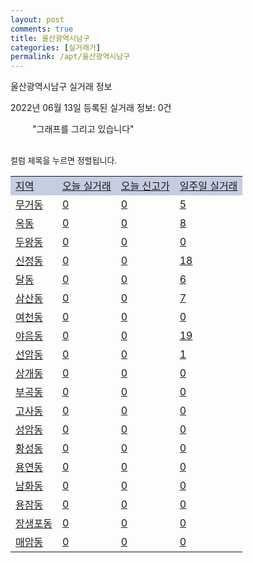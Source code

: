 ```yaml
---
layout: post
comments: true
title: 울산광역시남구
categories: [실거래가]
permalink: /apt/울산광역시남구
---
```


울산광역시남구 실거래 정보

2022년 06월 13일 등록된 실거래 정보: 0건

<!--<script async src="https://pagead2.googlesyndication.com/pagead/js/adsbygoogle.js?client=ca-pub-3485438051770037"
 crossorigin="anonymous"></script>-->

<script type="text/javascript">
  google.charts.load('current', {'packages':['corechart']});
  google.charts.setOnLoadCallback(drawChart);

  function drawChart() {
    var data = google.visualization.arrayToDataTable([['거래일', '매매', '전월세', '전매'], ['21-01', 6, 9, 0], ['21-02', 0, 5, 0], ['21-03', 0, 3, 0], ['21-04', 0, 17, 0], ['21-05', 48, 56, 0], ['21-06', 359, 215, 6], ['21-07', 483, 280, 9], ['21-08', 393, 246, 6], ['21-09', 337, 209, 10], ['21-10', 358, 222, 5], ['21-11', 212, 230, 7], ['21-12', 163, 256, 9], ['22-01', 186, 225, 8], ['22-02', 151, 299, 27], ['22-03', 183, 260, 18], ['22-04', 304, 330, 12], ['22-05', 221, 294, 5], ['22-06', 21, 59, 0]]);

    var options = {
      title: '최근 1년간 유형별 거래량 추이',
      legend: { position: 'bottom' }
    };

    setTimeout(function() {
        var chart = new google.visualization.LineChart(document.getElementById('columnchart_material'));
        chart.draw(data, (options));
        document.getElementById('loading').style.display = 'none';
        var dayLabel = (new Date()).getDay();
        if (dayLabel < 2) {
            sorttable.innerSortFunction.apply(document.getElementById('week'), []);
            sorttable.innerSortFunction.apply(document.getElementById('week'), []);        
        }
        else {
            sorttable.innerSortFunction.apply(document.getElementById('today'), []);
            sorttable.innerSortFunction.apply(document.getElementById('today'), []);
        }
    }, 200);

  }
</script>

<div id="loading" style="z-index:20; display: block; margin-left: 35px">"그래프를 그리고 있습니다"</div>
<div id="columnchart_material" style="width: 95%; margin-left: -35px; display: block"></div>
<!--<div style="width: 95%; margin-left: -35px; display: block">
      <script async src="https://pagead2.googlesyndication.com/pagead/js/adsbygoogle.js?client=ca-pub-3485438051770037"
          crossorigin="anonymous"></script>
      <ins class="adsbygoogle"
          style="display:block"
          data-ad-format="fluid"
          data-ad-layout-key="-fb+5w+4e-db+86"
          data-ad-client="ca-pub-3485438051770037"
          data-ad-slot="1827090281"></ins>
      <script>
          (adsbygoogle = window.adsbygoogle || []).push({});
      </script>
</div>-->
<br>

<font size='small' style='font-size: small;'>컬럼 제목을 누르면 정렬됩니다.</font>
<table class="sortable">
  <tr style='background-color: rgba(114, 132, 186,0.4);'>
    <td id="region"><a href="#">지역</a></td>
    <td id="today"><a href="#">오늘 실거래</a></td>
    <td id="today_new"><a href="#">오늘 신고가</a></td>
    <td id="week"><a href="#">일주일 실거래</a></td>
  </tr>

  
  <tr class="item">
    <td><a href="울산광역시남구무거동">무거동</a></td>
    <td><a href="울산광역시남구무거동">0</a></td>
    <td><a href="울산광역시남구무거동">0</a></td>
    <td><a href="울산광역시남구무거동">5</a></td>
  </tr>
    

  <tr class="item">
    <td><a href="울산광역시남구옥동">옥동</a></td>
    <td><a href="울산광역시남구옥동">0</a></td>
    <td><a href="울산광역시남구옥동">0</a></td>
    <td><a href="울산광역시남구옥동">8</a></td>
  </tr>
    

  <tr class="item">
    <td><a href="울산광역시남구두왕동">두왕동</a></td>
    <td><a href="울산광역시남구두왕동">0</a></td>
    <td><a href="울산광역시남구두왕동">0</a></td>
    <td><a href="울산광역시남구두왕동">0</a></td>
  </tr>
    

  <tr class="item">
    <td><a href="울산광역시남구신정동">신정동</a></td>
    <td><a href="울산광역시남구신정동">0</a></td>
    <td><a href="울산광역시남구신정동">0</a></td>
    <td><a href="울산광역시남구신정동">18</a></td>
  </tr>
    

  <tr class="item">
    <td><a href="울산광역시남구달동">달동</a></td>
    <td><a href="울산광역시남구달동">0</a></td>
    <td><a href="울산광역시남구달동">0</a></td>
    <td><a href="울산광역시남구달동">6</a></td>
  </tr>
    

  <tr class="item">
    <td><a href="울산광역시남구삼산동">삼산동</a></td>
    <td><a href="울산광역시남구삼산동">0</a></td>
    <td><a href="울산광역시남구삼산동">0</a></td>
    <td><a href="울산광역시남구삼산동">7</a></td>
  </tr>
    

  <tr class="item">
    <td><a href="울산광역시남구여천동">여천동</a></td>
    <td><a href="울산광역시남구여천동">0</a></td>
    <td><a href="울산광역시남구여천동">0</a></td>
    <td><a href="울산광역시남구여천동">0</a></td>
  </tr>
    

  <tr class="item">
    <td><a href="울산광역시남구야음동">야음동</a></td>
    <td><a href="울산광역시남구야음동">0</a></td>
    <td><a href="울산광역시남구야음동">0</a></td>
    <td><a href="울산광역시남구야음동">19</a></td>
  </tr>
    

  <tr class="item">
    <td><a href="울산광역시남구선암동">선암동</a></td>
    <td><a href="울산광역시남구선암동">0</a></td>
    <td><a href="울산광역시남구선암동">0</a></td>
    <td><a href="울산광역시남구선암동">1</a></td>
  </tr>
    

  <tr class="item">
    <td><a href="울산광역시남구상개동">상개동</a></td>
    <td><a href="울산광역시남구상개동">0</a></td>
    <td><a href="울산광역시남구상개동">0</a></td>
    <td><a href="울산광역시남구상개동">0</a></td>
  </tr>
    

  <tr class="item">
    <td><a href="울산광역시남구부곡동">부곡동</a></td>
    <td><a href="울산광역시남구부곡동">0</a></td>
    <td><a href="울산광역시남구부곡동">0</a></td>
    <td><a href="울산광역시남구부곡동">0</a></td>
  </tr>
    

  <tr class="item">
    <td><a href="울산광역시남구고사동">고사동</a></td>
    <td><a href="울산광역시남구고사동">0</a></td>
    <td><a href="울산광역시남구고사동">0</a></td>
    <td><a href="울산광역시남구고사동">0</a></td>
  </tr>
    

  <tr class="item">
    <td><a href="울산광역시남구성암동">성암동</a></td>
    <td><a href="울산광역시남구성암동">0</a></td>
    <td><a href="울산광역시남구성암동">0</a></td>
    <td><a href="울산광역시남구성암동">0</a></td>
  </tr>
    

  <tr class="item">
    <td><a href="울산광역시남구황성동">황성동</a></td>
    <td><a href="울산광역시남구황성동">0</a></td>
    <td><a href="울산광역시남구황성동">0</a></td>
    <td><a href="울산광역시남구황성동">0</a></td>
  </tr>
    

  <tr class="item">
    <td><a href="울산광역시남구용연동">용연동</a></td>
    <td><a href="울산광역시남구용연동">0</a></td>
    <td><a href="울산광역시남구용연동">0</a></td>
    <td><a href="울산광역시남구용연동">0</a></td>
  </tr>
    

  <tr class="item">
    <td><a href="울산광역시남구남화동">남화동</a></td>
    <td><a href="울산광역시남구남화동">0</a></td>
    <td><a href="울산광역시남구남화동">0</a></td>
    <td><a href="울산광역시남구남화동">0</a></td>
  </tr>
    

  <tr class="item">
    <td><a href="울산광역시남구용잠동">용잠동</a></td>
    <td><a href="울산광역시남구용잠동">0</a></td>
    <td><a href="울산광역시남구용잠동">0</a></td>
    <td><a href="울산광역시남구용잠동">0</a></td>
  </tr>
    

  <tr class="item">
    <td><a href="울산광역시남구장생포동">장생포동</a></td>
    <td><a href="울산광역시남구장생포동">0</a></td>
    <td><a href="울산광역시남구장생포동">0</a></td>
    <td><a href="울산광역시남구장생포동">0</a></td>
  </tr>
    

  <tr class="item">
    <td><a href="울산광역시남구매암동">매암동</a></td>
    <td><a href="울산광역시남구매암동">0</a></td>
    <td><a href="울산광역시남구매암동">0</a></td>
    <td><a href="울산광역시남구매암동">0</a></td>
  </tr>
    


</table>


    